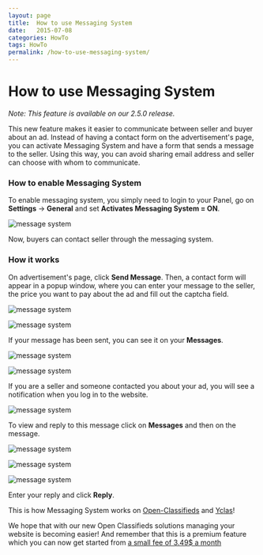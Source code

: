 ```yaml
---
layout: page
title:  How to use Messaging System
date:   2015-07-08
categories: HowTo
tags: HowTo
permalink: /how-to-use-messaging-system/
---
```

# How to use Messaging System

_Note: This feature is available on our 2.5.0 release._

This new feature makes it easier to communicate between seller and buyer about an ad. Instead of having a contact form on the advertisement's page, you can activate Messaging System and have a form that sends a message to the seller. Using this way, you can avoid sharing email address and seller can choose with whom to communicate.

### How to enable Messaging System

To enable messaging system, you simply need to login to your Panel, go on **Settings** -> **General** and set **Activates Messaging System = ON**.

![message system](http://docs.yclas.com/images/message-system.png)

Now, buyers can contact seller through the messaging system.

### How it works

On advertisement's page, click **Send Message**. Then, a contact form will appear in a popup window, where you can enter your message to the seller, the price you want to pay about the ad and fill out the captcha field. 

![message system](http://docs.yclas.com/images/message-system1.png)

![message system](http://docs.yclas.com/images/message-system2.png)

If your message has been sent, you can see it on your **Messages**.

![message system](http://docs.yclas.com/images/message-system4.png)

![message system](http://docs.yclas.com/images/message-system3.png)

If you are a seller and someone contacted you about your ad, you will see a notification when you log in to the website.

![message system](http://docs.yclas.com/images/message-system6.png)

To view and reply to this message click on **Messages** and then on the message.

![message system](http://docs.yclas.com/images/message-system4.png)

![message system](http://docs.yclas.com/images/message-system7.png)

![message system](http://docs.yclas.com/images/message-system8.png)

Enter your reply and click **Reply**.

This is how Messaging System works on [Open-Classifieds](http://open-classifieds.com/) and [Yclas](http://yclas.com/)! 

We hope that with our new Open Classifieds solutions managing your website is becoming easier! And remember that this is a premium feature which you can now get started from [a small fee of 3.49$ a month](http://open-classifieds.com/hosting/)




